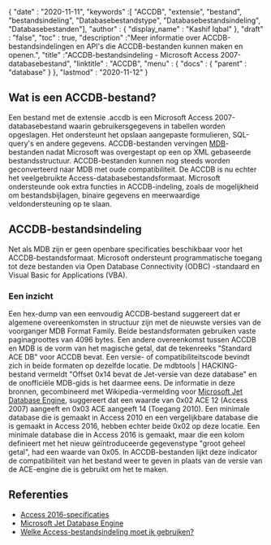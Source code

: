 {
  "date" : "2020-11-11",
  "keywords" :[ "ACCDB", "extensie", "bestand", "bestandsindeling", "Databasebestandstype", "Databasebestandsindeling", "Databasebestanden"],
  "author" : {
    "display_name" : "Kashif Iqbal"
},
  "draft" : "false",
  "toc" : true,
  "description" :"Meer informatie over ACCDB-bestandsindelingen en API's die ACCDB-bestanden kunnen maken en openen.",
  "title" :"ACCDB-bestandsindeling - Microsoft Access 2007-databasebestand",
  "linktitle" : "ACCDB",
  "menu" : {
    "docs" : {
      "parent" : "database"
}
},
  "lastmod" : "2020-11-12"
}

## Wat is een ACCDB-bestand?

Een bestand met de extensie .accdb is een Microsoft Access 2007-databasebestand waarin gebruikersgegevens in tabellen worden opgeslagen. Het ondersteunt het opslaan
aangepaste formulieren, SQL-query's en andere gegevens. ACCDB-bestanden vervingen [MDB](/nl/database/mdb/)-bestanden nadat Microsoft was overgestapt op een op XML gebaseerde bestandsstructuur. ACCDB-bestanden kunnen nog steeds worden geconverteerd naar MDB met oude compatibiliteit. De ACCDB is nu echter het veelgebruikte Access-databasebestandsformaat. Microsoft ondersteunde ook extra functies in ACCDB-indeling, zoals de mogelijkheid om bestandsbijlagen, binaire gegevens en meerwaardige veldondersteuning op te slaan.

## ACCDB-bestandsindeling

Net als MDB zijn er geen openbare specificaties beschikbaar voor het ACCDB-bestandsformaat. Microsoft ondersteunt programmatische toegang tot deze bestanden via Open Database Connectivity (ODBC) -standaard en Visual Basic for Applications (VBA).

### Een inzicht

Een hex-dump van een eenvoudig ACCDB-bestand suggereert dat er algemene overeenkomsten in structuur zijn met de nieuwste versies van de voorganger MDB Format Family. Beide bestandsformaten gebruiken vaste paginagroottes van 4096 bytes. Een andere overeenkomst tussen ACCDB en MDB is de vorm van het magische getal, dat de tekenreeks "Standard ACE DB" voor ACCDB bevat. Een versie- of compatibiliteitscode bevindt zich in beide formaten op dezelfde locatie. De mdbtools | HACKING-bestand vermeldt "Offset 0x14 bevat de Jet-versie van deze database" en de onofficiële MDB-gids is het daarmee eens. De informatie in deze bronnen, gecombineerd met Wikipedia-vermelding voor [Microsoft Jet Database Engine](https://en.wikipedia.org/wiki/Microsoft_Jet_Database_Engine), suggereert dat een waarde van 0x02 ACE 12 (Access 2007) aangeeft en 0x03 ACE aangeeft 14 (Toegang 2010). Een minimale database die is gemaakt in Access 2010 en een vergelijkbare database die is gemaakt in Access 2016, hebben echter beide 0x02 op deze locatie. Een minimale database die in Access 2016 is gemaakt, maar die een kolom definieert met het nieuw geïntroduceerde gegevenstype "groot geheel getal", had een waarde van 0x05. In ACCDB-bestanden lijkt deze indicator de compatibiliteit van het bestand weer te geven in plaats van de versie van de ACE-engine die is gebruikt om het te maken.

## Referenties

* [Access 2016-specificaties](https://support.microsoft.com/en-us/office/access-specifications-0cf3c66f-9cf2-4e32-9568-98c1025bb47c)
* [Microsoft Jet Database Engine](https://en.wikipedia.org/wiki/Microsoft_Jet_Database_Engine)
* [Welke Access-bestandsindeling moet ik gebruiken?](https://support.microsoft.com/en-us/office/who-access-file-format-should-i-use-012d9ab3-d14c-479e-b617-be66f9070b41?ui=nl-nl&rs=nl-nl&ad=ons)

